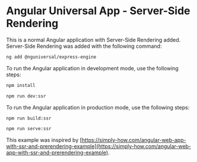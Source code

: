 # Angular Universal App - Server-Side Rendering

This is a normal Angular application with Server-Side Rendering added. Server-Side Rendering was added with the following command:

```bash
ng add @nguniversal/express-engine
```

To run the Angular application in development mode, use the following steps:

```bash
npm install

npm run dev:ssr
```

To run the Angular application in production mode, use the following steps:

```bash
npm run build:ssr

npm run serve:ssr
```

This example was inspired by [https://simply-how.com/angular-web-app-with-ssr-and-prerendering-example](https://simply-how.com/angular-web-app-with-ssr-and-prerendering-example).